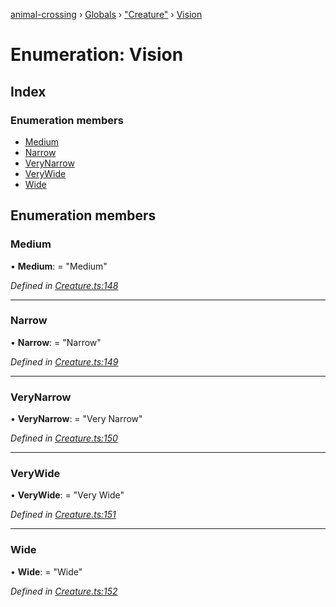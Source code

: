 [animal-crossing](../README.md) › [Globals](../globals.md) › ["Creature"](../modules/_creature_.md) › [Vision](_creature_.vision.md)

# Enumeration: Vision

## Index

### Enumeration members

* [Medium](_creature_.vision.md#medium)
* [Narrow](_creature_.vision.md#narrow)
* [VeryNarrow](_creature_.vision.md#verynarrow)
* [VeryWide](_creature_.vision.md#verywide)
* [Wide](_creature_.vision.md#wide)

## Enumeration members

###  Medium

• **Medium**: = "Medium"

*Defined in [Creature.ts:148](https://github.com/Norviah/animal-crossing/blob/da8caaf/module/types/Creature.ts#L148)*

___

###  Narrow

• **Narrow**: = "Narrow"

*Defined in [Creature.ts:149](https://github.com/Norviah/animal-crossing/blob/da8caaf/module/types/Creature.ts#L149)*

___

###  VeryNarrow

• **VeryNarrow**: = "Very Narrow"

*Defined in [Creature.ts:150](https://github.com/Norviah/animal-crossing/blob/da8caaf/module/types/Creature.ts#L150)*

___

###  VeryWide

• **VeryWide**: = "Very Wide"

*Defined in [Creature.ts:151](https://github.com/Norviah/animal-crossing/blob/da8caaf/module/types/Creature.ts#L151)*

___

###  Wide

• **Wide**: = "Wide"

*Defined in [Creature.ts:152](https://github.com/Norviah/animal-crossing/blob/da8caaf/module/types/Creature.ts#L152)*

